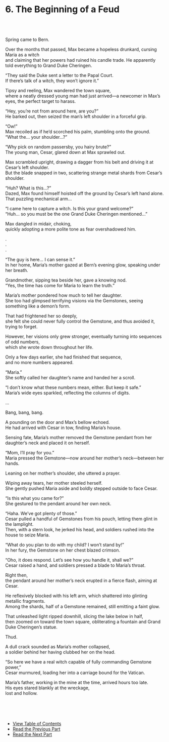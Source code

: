 # 6. The Beginning of a Feud
<br><br><br>
Spring came to Bern.<br>

Over the months that passed, Max became a hopeless drunkard, cursing Maria as a witch <br>
and claiming that her powers had ruined his candle trade. He apparently told everything to Grand Duke Cheringen.<br>

“They said the Duke sent a letter to the Papal Court. <br>
If there’s talk of a witch, they won’t ignore it.”<br>

Tipsy and reeling, Max wandered the town square, <br>
where a neatly dressed young man had just arrived—a newcomer in Max’s eyes, the perfect target to harass.<br>

“Hey, you’re not from around here, are you?”<br>
He barked out, then seized the man’s left shoulder in a forceful grip.<br>

“Ow!”<br>
Max recoiled as if he’d scorched his palm, stumbling onto the ground.<br>
“What the… your shoulder…?”<br>

“Why pick on random passersby, you hairy brute?”<br>
The young man, Cesar, glared down at Max sprawled out. <br>

Max scrambled upright, drawing a dagger from his belt and driving it at Cesar’s left shoulder.<br>
But the blade snapped in two, scattering strange metal shards from Cesar’s shoulder.<br>

“Huh? What is this…?”<br>
Dazed, Max found himself hoisted off the ground by Cesar’s left hand alone.<br>
That puzzling mechanical arm…<br>

“I came here to capture a witch. Is this your grand welcome?”<br>
“Huh… so you must be the one Grand Duke Cheringen mentioned…”<br>

Max dangled in midair, choking, <br>
quickly adopting a more polite tone as fear overshadowed him.<br>

.<br>
.<br>
.<br>

“The guy is here… I can sense it.”<br>
In her home, Maria’s mother gazed at Bern’s evening glow, speaking under her breath.<br>

Grandmother, sipping tea beside her, gave a knowing nod.<br>
“Yes, the time has come for Maria to learn the truth.”<br>

Maria’s mother pondered how much to tell her daughter. <br>
She too had glimpsed terrifying visions via the Gemstones, seeing something like a demon’s form.<br>

That had frightened her so deeply, <br>
she felt she could never fully control the Gemstone, and thus avoided it, trying to forget.<br>

However, her visions only grew stronger, eventually turning into sequences of odd numbers, <br>
which she wrote down throughout her life.<br>

Only a few days earlier, she had finished that sequence, <br>
and no more numbers appeared.<br>

“Maria.”<br>
She softly called her daughter’s name and handed her a scroll.<br>

“I don’t know what these numbers mean, either. But keep it safe.”<br>
Maria’s wide eyes sparkled, reflecting the columns of digits.<br>

…<br>

Bang, bang, bang.<br>

A pounding on the door and Max’s bellow echoed. <br>
He had arrived with Cesar in tow, finding Maria’s house.<br>

Sensing fate, Maria’s mother removed the Gemstone pendant from her daughter’s neck and placed it on herself.<br>

“Mom, I’ll pray for you.”<br>
Maria pressed the Gemstone—now around her mother’s neck—between her hands.<br>

Leaning on her mother’s shoulder, she uttered a prayer.<br>

Wiping away tears, her mother steeled herself.<br>
She gently pushed Maria aside and boldly stepped outside to face Cesar.<br>

“Is this what you came for?”<br>
She gestured to the pendant around her own neck.<br>

“Haha. We’ve got plenty of those.”<br>
Cesar pulled a handful of Gemstones from his pouch, letting them glint in the lamplight.<br>
Then, with a stern look, he jerked his head, and soldiers rushed into the house to seize Maria.<br>

“What do you plan to do with my child? I won’t stand by!”<br>
In her fury, the Gemstone on her chest blazed crimson.<br>

“Oho, it does respond. Let’s see how you handle it, shall we?”<br>
Cesar raised a hand, and soldiers pressed a blade to Maria’s throat.<br>

Right then,<br>
the pendant around her mother’s neck erupted in a fierce flash, aiming at Cesar.<br>

He reflexively blocked with his left arm, which shattered into glinting metallic fragments. <br>
Among the shards, half of a Gemstone remained, still emitting a faint glow.<br>

That unleashed light ripped downhill, slicing the lake below in half, <br>
then zoomed on toward the town square, obliterating a fountain and Grand Duke Cheringen’s statue.<br>

Thud.<br>

A dull crack sounded as Maria’s mother collapsed, <br>
a soldier behind her having clubbed her on the head.<br>

“So here we have a real witch capable of fully commanding Gemstone power,” <br>
Cesar murmured, loading her into a carriage bound for the Vatican.<br>

Maria’s father, working in the mine at the time, arrived hours too late. <br>
His eyes stared blankly at the wreckage,<br>
lost and hollow. <br>

<br><br><br>
* [View Table of Contents](content_en.md) <br>
* [Read the Previous Part](/01_gemston/EN/EN_5.md) <br>
* [Read the Next Part](/01_gemston/EN/EN_7-8.md)
